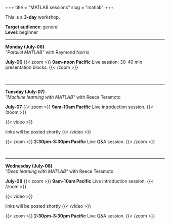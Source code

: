 +++
title = "MATLAB sessions"
slug = "matlab"
+++

This is a **3-day** workshop.

<!-- **Course plan**: -->

**Target audience**: general  
**Level**: beginner

<!-- **Prerequisites**:  -->

<!-- **Software**: -->

---

**Monday (July-06)**  
*"Parallel MATLAB"* with Raymond Norris
<!-- will need guest accounts on Cedar + reservation for this session -->

**July-06**
{{< zoom >}}
<b>9am-noon Pacific</b>
Live session: 30-40 min presentation blocks.
{{< /zoom >}}

&nbsp;<br>

---

**Tuesday (July-07)**  
*"Machine learning with MATLAB"* with Reece Teramoto

**July-07**
{{< zoom >}}
<b>9am-10am Pacific</b>
Live introduction session.
{{< /zoom >}}

{{< video >}}
<!-- {{< link url="../bash/bash-02-filesystem" text="Navigating the filesystem (9 min)" >}}<br> -->
links will be posted shortly
{{< /video >}}<br>

{{< zoom >}}
<b>2:30pm-3:30pm Pacific</b>
Live Q&A session.
{{< /zoom >}}

&nbsp;<br>

---

**Wednesday (July-08)**  
*"Deep learning with MATLAB"* with Reece Teramoto

**July-08**
{{< zoom >}}
<b>9am-10am Pacific</b>
Live introduction session.
{{< /zoom >}}

{{< video >}}
<!-- {{< link url="../bash/bash-02-filesystem" text="Navigating the filesystem (9 min)" >}}<br> -->
links will be posted shortly
{{< /video >}}<br>

{{< zoom >}}
<b>2:30pm-3:30pm Pacific</b>
Live Q&A session.
{{< /zoom >}}







<!-- Raymond and Reece -->
<!-- parallel workshop -->
<!-- - 30min video hosted at mathworks -->
<!-- - others online from mathworks -->
<!-- - they will email the instructions directly to all attendees and will cc me -->
<!-- machine learning and deep learning workshops -->
<!-- - tue wed both days 9am-10am live -->
<!--           both days 2:30pm-3:30pm Q&A session -->
<!-- - will use breakout rooms -->
<!-- - Reece will send me his videos, Ok to upload them to WG's youtube channel -->
<!-- ACTION Wed create the Zoom link and send them the details -->
